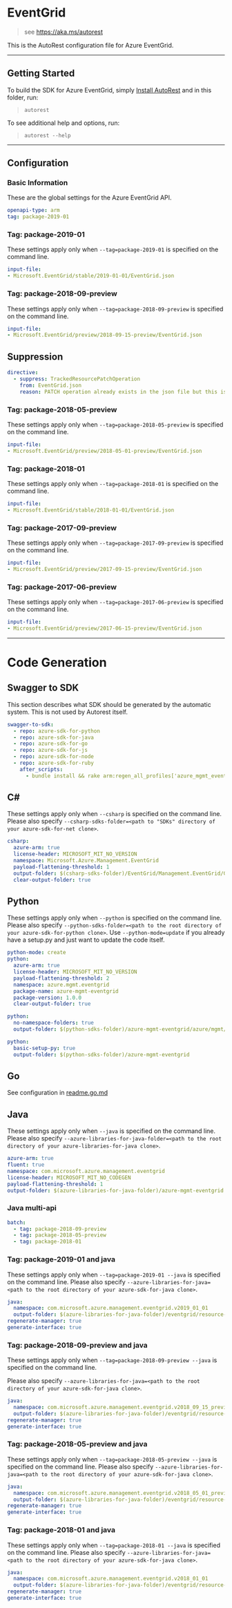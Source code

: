 # EventGrid

> see https://aka.ms/autorest

This is the AutoRest configuration file for Azure EventGrid.



---
## Getting Started
To build the SDK for Azure EventGrid, simply [Install AutoRest](https://aka.ms/autorest/install) and in this folder, run:

> `autorest`

To see additional help and options, run:

> `autorest --help`
---

## Configuration



### Basic Information
These are the global settings for the Azure EventGrid API.

``` yaml
openapi-type: arm
tag: package-2019-01
```

### Tag: package-2019-01

These settings apply only when `--tag=package-2019-01` is specified on the command line.

``` yaml $(tag) == 'package-2019-01'
input-file:
- Microsoft.EventGrid/stable/2019-01-01/EventGrid.json
```


### Tag: package-2018-09-preview

These settings apply only when `--tag=package-2018-09-preview` is specified on the command line.

``` yaml $(tag) == 'package-2018-09-preview'
input-file:
- Microsoft.EventGrid/preview/2018-09-15-preview/EventGrid.json
```

## Suppression

``` yaml
directive:
  - suppress: TrackedResourcePatchOperation
    from: EventGrid.json
    reason: PATCH operation already exists in the json file but this is known issue in the ARM validation.
```

### Tag: package-2018-05-preview

These settings apply only when `--tag=package-2018-05-preview` is specified on the command line.

``` yaml $(tag) == 'package-2018-05-preview'
input-file:
- Microsoft.EventGrid/preview/2018-05-01-preview/EventGrid.json
```


### Tag: package-2018-01

These settings apply only when `--tag=package-2018-01` is specified on the command line.

``` yaml $(tag) == 'package-2018-01'
input-file:
- Microsoft.EventGrid/stable/2018-01-01/EventGrid.json
```


### Tag: package-2017-09-preview

These settings apply only when `--tag=package-2017-09-preview` is specified on the command line.

``` yaml $(tag) == 'package-2017-09-preview'
input-file:
- Microsoft.EventGrid/preview/2017-09-15-preview/EventGrid.json
```


### Tag: package-2017-06-preview

These settings apply only when `--tag=package-2017-06-preview` is specified on the command line.

``` yaml $(tag) == 'package-2017-06-preview'
input-file:
- Microsoft.EventGrid/preview/2017-06-15-preview/EventGrid.json
```


---
# Code Generation


## Swagger to SDK

This section describes what SDK should be generated by the automatic system.
This is not used by Autorest itself.

``` yaml $(swagger-to-sdk)
swagger-to-sdk:
  - repo: azure-sdk-for-python
  - repo: azure-sdk-for-java
  - repo: azure-sdk-for-go
  - repo: azure-sdk-for-js
  - repo: azure-sdk-for-node
  - repo: azure-sdk-for-ruby
    after_scripts:
      - bundle install && rake arm:regen_all_profiles['azure_mgmt_event_grid']
```


## C#

These settings apply only when `--csharp` is specified on the command line.
Please also specify `--csharp-sdks-folder=<path to "SDKs" directory of your azure-sdk-for-net clone>`.

``` yaml $(csharp)
csharp:
  azure-arm: true
  license-header: MICROSOFT_MIT_NO_VERSION
  namespace: Microsoft.Azure.Management.EventGrid
  payload-flattening-threshold: 1
  output-folder: $(csharp-sdks-folder)/EventGrid/Management.EventGrid/Generated
  clear-output-folder: true
```

## Python

These settings apply only when `--python` is specified on the command line.
Please also specify `--python-sdks-folder=<path to the root directory of your azure-sdk-for-python clone>`.
Use `--python-mode=update` if you already have a setup.py and just want to update the code itself.

``` yaml $(python)
python-mode: create
python:
  azure-arm: true
  license-header: MICROSOFT_MIT_NO_VERSION
  payload-flattening-threshold: 2
  namespace: azure.mgmt.eventgrid
  package-name: azure-mgmt-eventgrid
  package-version: 1.0.0
  clear-output-folder: true
```
``` yaml $(python) && $(python-mode) == 'update'
python:
  no-namespace-folders: true
  output-folder: $(python-sdks-folder)/azure-mgmt-eventgrid/azure/mgmt/eventgrid
```
``` yaml $(python) && $(python-mode) == 'create'
python:
  basic-setup-py: true
  output-folder: $(python-sdks-folder)/azure-mgmt-eventgrid
```

## Go

See configuration in [readme.go.md](./readme.go.md)

## Java

These settings apply only when `--java` is specified on the command line.
Please also specify `--azure-libraries-for-java-folder=<path to the root directory of your azure-libraries-for-java clone>`.

``` yaml $(java)
azure-arm: true
fluent: true
namespace: com.microsoft.azure.management.eventgrid
license-header: MICROSOFT_MIT_NO_CODEGEN
payload-flattening-threshold: 1
output-folder: $(azure-libraries-for-java-folder)/azure-mgmt-eventgrid
```

### Java multi-api

``` yaml $(java) && $(multiapi)
batch:
  - tag: package-2018-09-preview
  - tag: package-2018-05-preview
  - tag: package-2018-01
```

### Tag: package-2019-01 and java

These settings apply only when `--tag=package-2019-01 --java` is specified on the command line.
Please also specify `--azure-libraries-for-java=<path to the root directory of your azure-sdk-for-java clone>`.

``` yaml $(tag) == 'package-2019-01' && $(java) && $(multiapi)
java:
  namespace: com.microsoft.azure.management.eventgrid.v2019_01_01
  output-folder: $(azure-libraries-for-java-folder)/eventgrid/resource-manager/v2019_01_01
regenerate-manager: true
generate-interface: true
```


### Tag: package-2018-09-preview and java 

These settings apply only when `--tag=package-2018-09-preview --java` is specified on the command line. 

Please also specify `--azure-libraries-for-java=<path to the root directory of your azure-sdk-for-java clone>`. 

``` yaml $(tag) == 'package-2018-09-preview' && $(java) && $(multiapi) 
java: 
  namespace: com.microsoft.azure.management.eventgrid.v2018_09_15_preview 
  output-folder: $(azure-libraries-for-java-folder)/eventgrid/resource-manager/v2018_09_15_preview 
regenerate-manager: true 
generate-interface: true 
```

### Tag: package-2018-05-preview and java

These settings apply only when `--tag=package-2018-05-preview --java` is specified on the command line.
Please also specify `--azure-libraries-for-java=<path to the root directory of your azure-sdk-for-java clone>`.

``` yaml $(tag) == 'package-2018-05-preview' && $(java) && $(multiapi)
java:
  namespace: com.microsoft.azure.management.eventgrid.v2018_05_01_preview
  output-folder: $(azure-libraries-for-java-folder)/eventgrid/resource-manager/v2018_05_01_preview
regenerate-manager: true
generate-interface: true
```

### Tag: package-2018-01 and java

These settings apply only when `--tag=package-2018-01 --java` is specified on the command line.
Please also specify `--azure-libraries-for-java=<path to the root directory of your azure-sdk-for-java clone>`.

``` yaml $(tag) == 'package-2018-01' && $(java) && $(multiapi)
java:
  namespace: com.microsoft.azure.management.eventgrid.v2018_01_01
  output-folder: $(azure-libraries-for-java-folder)/eventgrid/resource-manager/v2018_01_01
regenerate-manager: true
generate-interface: true
```

